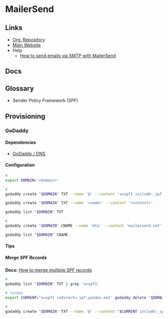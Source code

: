 # MailerSend

## Links

- [Org. Repository](https://github.com/mailersend/)
- [Main Website](https://mailersend.com)
- Help
  - [How to send emails via SMTP with MailerSend](https://mailersend.com/help/smtp-relay)

## Docs

## Glossary

- Sender Policy Framework (SPF)

## Provisioning

### GoDaddy

#### Dependencies

- [GoDaddy / DNS](/godaddy.md#dns)

#### Configuration

```sh
#
export DOMAIN='<domain>'

#
godaddy create "$DOMAIN" TXT --name '@' --content 'v=spf1 include:_spf.mailersend.net ~all'

godaddy create "$DOMAIN" TXT --name '<name>' --content '<content>'

godaddy list "$DOMAIN" TXT

#
godaddy create "$DOMAIN" CNAME --name 'mta' --content 'mailersend.net'

godaddy list "$DOMAIN" CNAME
```

#### Tips

##### Merge SPF Records

**Docs:** [How to merge multiple SPF records](https://mailersend.com/help/how-to-merge-spf-records)

```sh
#
godaddy list "$DOMAIN" TXT | grep 'v=spf1'

# Yandex
export CURRENT='v=spf1 redirect=_spf.yandex.net' godaddy delete "$DOMAIN" TXT --name '@' --content "$CURRENT"

#
godaddy create "$DOMAIN" TXT --name '@' --content "$CURRENT include:_spf.mailersend.net ~all"
```

